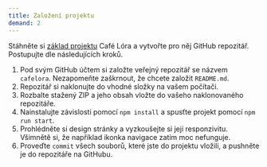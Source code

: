 ```yaml
---
title: Založení projektu
demand: 2
---
```


Stáhněte si [základ projektu](https://github.com/Czechitas-podklady-WEB/cafelora-zadani/archive/main.zip) Café Lóra a vytvořte pro něj GitHub repozitář. Postupujte dle následujících kroků.

1. Pod svým GitHub účtem si založte veřejný repozitář se názvem `cafelora`. Nezapomeňte zaškrnout, že chcete založit `README.md`.
1. Repozitář si naklonujte do vhodné složky na vašem počítači.
1. Rozbalte stažený ZIP a jeho obsah vložte do vašeho naklonovaného repozitáře.
1. Nainstalujte závislosti pomocí `npm install` a spusťte projekt pomocí `npm run start`.
1. Prohlédněte si design stránky a vyzkoušejte si její responzivitu. Všimnětě si, že například ikonka navigace zatím moc nefunguje.
1. Proveďte `commit` všech souborů, které jste do projektu vložili, a pushněte je do repozitáře na GitHubu.
